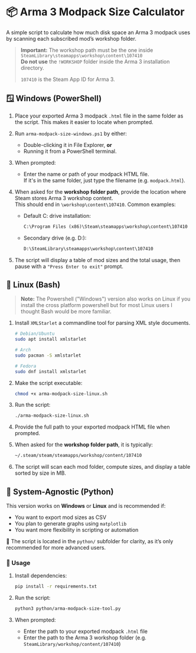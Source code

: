 # 📦 Arma 3 Modpack Size Calculator

A simple script to calculate how much disk space an Arma 3 modpack uses by scanning each subscribed mod’s workshop folder.

> **Important:** The workshop path must be the one inside `SteamLibrary\steamapps\workshop\content\107410`  
> **Do not use** the `!WORKSHOP` folder inside the Arma 3 installation directory.  
>
> `107410` is the Steam App ID for Arma 3.

## 🪟 Windows (PowerShell)

1. Place your exported Arma 3 modpack `.html` file in the same folder as the script. This makes it easier to locate when prompted.

2. Run `arma-modpack-size-windows.ps1` by either:
    - Double-clicking it in File Explorer, **or**
    - Running it from a PowerShell terminal.

3. When prompted:
    - Enter the name or path of your modpack HTML file.  
      If it's in the same folder, just type the filename (e.g. `modpack.html`).

4. When asked for the **workshop folder path**, provide the location where Steam stores Arma 3 workshop content.  
   This should end in `\workshop\content\107410`. Common examples:

    - Default C: drive installation:

      ```txt
      C:\Program Files (x86)\Steam\steamapps\workshop\content\107410
      ```

    - Secondary drive (e.g. D:):

      ```txt
      D:\SteamLibrary\steamapps\workshop\content\107410
      ```

5. The script will display a table of mod sizes and the total usage, then pause with a `"Press Enter to exit"` prompt.

## 🐧 Linux (Bash)

> **Note:** The Powershell ("Windows") version also works on Linux if you install the cross platform powershell but for most Linux users I thought Bash would be more familiar.

1. Install `XMLStarlet` a commandline tool for parsing XML style documents.
    
    ```bash
    # Debian/Ubuntu
    sudo apt install xmlstarlet

    # Arch
    sudo pacman -S xmlstarlet

    # Fedora
    sudo dnf install xmlstarlet
    ```

2. Make the script executable:

    ```bash
    chmod +x arma-modpack-size-linux.sh
    ```

3. Run the script:

    ```bash
    ./arma-modpack-size-linux.sh
    ```

4. Provide the full path to your exported modpack HTML file when prompted.

5. When asked for the **workshop folder path**, it is typically:

    ```bash
    ~/.steam/steam/steamapps/workshop/content/107410
    ```

6. The script will scan each mod folder, compute sizes, and display a table sorted by size in MB.

## 🐍 System-Agnostic (Python)

This version works on **Windows** or **Linux** and is recommended if:

- You want to export mod sizes as CSV
- You plan to generate graphs using `matplotlib`
- You want more flexibility in scripting or automation

📁 The script is located in the `python/` subfolder for clarity, as it’s only recommended for more advanced users.

### 🔧 Usage

1. Install dependencies:

    ```bash
    pip install -r requirements.txt
    ```

2. Run the script:

    ```bash
    python3 python/arma-modpack-size-tool.py
    ```

3. When prompted:
    - Enter the path to your exported modpack `.html` file
    - Enter the path to the Arma 3 workshop folder (e.g. `SteamLibrary/workshop/content/107410`)
